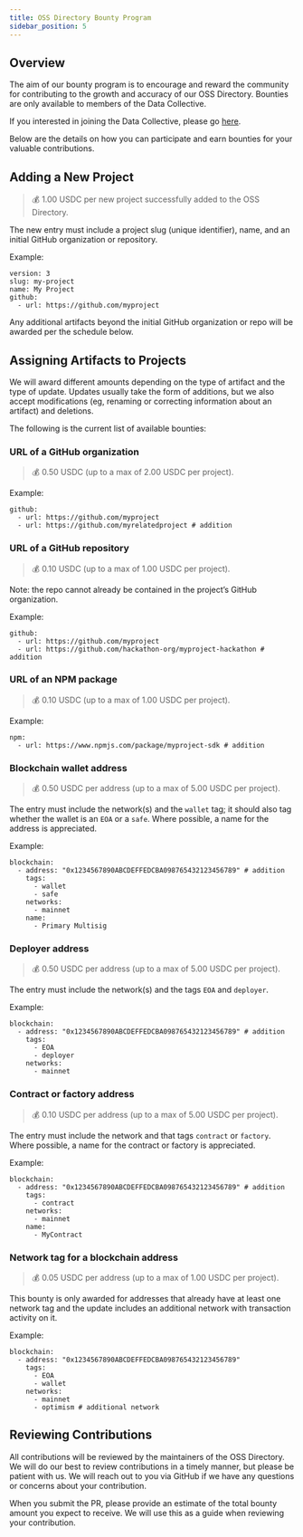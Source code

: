 ```yaml
---
title: OSS Directory Bounty Program
sidebar_position: 5
---
```


## Overview

The aim of our bounty program is to encourage and reward the community for contributing to the growth and accuracy of our OSS Directory. Bounties are only available to members of the Data Collective.

If you interested in joining the Data Collective, please go [here](https://www.opensource.observer/data-collective).

Below are the details on how you can participate and earn bounties for your valuable contributions.

## Adding a New Project

> 💰 1.00 USDC per new project successfully added to the OSS Directory.

The new entry must include a project slug (unique identifier), name, and an initial GitHub organization or repository.

Example:

```
version: 3
slug: my-project
name: My Project
github:
  - url: https://github.com/myproject
```

Any additional artifacts beyond the initial GitHub organization or repo will be awarded per the schedule below.

## Assigning Artifacts to Projects

We will award different amounts depending on the type of artifact and the type of update. Updates usually take the form of additions, but we also accept modifications (eg, renaming or correcting information about an artifact) and deletions.

The following is the current list of available bounties:

### URL of a GitHub organization

> 💰 0.50 USDC (up to a max of 2.00 USDC per project).

Example:

```
github:
  - url: https://github.com/myproject
  - url: https://github.com/myrelatedproject # addition
```

### URL of a GitHub repository

> 💰 0.10 USDC (up to a max of 1.00 USDC per project).

Note: the repo cannot already be contained in the project’s GitHub organization.

Example:

```
github:
  - url: https://github.com/myproject
  - url: https://github.com/hackathon-org/myproject-hackathon # addition
```

### URL of an NPM package

> 💰 0.10 USDC (up to a max of 1.00 USDC per project).

Example:

```
npm:
  - url: https://www.npmjs.com/package/myproject-sdk # addition
```

### Blockchain wallet address

> 💰 0.50 USDC per address (up to a max of 5.00 USDC per project).

The entry must include the network(s) and the `wallet` tag; it should also tag whether the wallet is an `EOA` or a `safe`. Where possible, a name for the address is appreciated.

Example:

```
blockchain:
  - address: "0x1234567890ABCDEFFEDCBA098765432123456789" # addition
    tags:
      - wallet
      - safe
    networks:
      - mainnet
    name:
      - Primary Multisig
```

### Deployer address

> 💰 0.50 USDC per address (up to a max of 5.00 USDC per project).

The entry must include the network(s) and the tags `EOA` and `deployer`.

Example:

```
blockchain:
  - address: "0x1234567890ABCDEFFEDCBA098765432123456789" # addition
    tags:
      - EOA
      - deployer
    networks:
      - mainnet
```

### Contract or factory address

> 💰 0.10 USDC per address (up to a max of 5.00 USDC per project).

The entry must include the network and that tags `contract` or `factory`. Where possible, a name for the contract or factory is appreciated.

Example:

```
blockchain:
  - address: "0x1234567890ABCDEFFEDCBA098765432123456789" # addition
    tags:
      - contract
    networks:
      - mainnet
    name:
      - MyContract
```

### Network tag for a blockchain address

> 💰 0.05 USDC per address (up to a max of 1.00 USDC per project).

This bounty is only awarded for addresses that already have at least one network tag and the update includes an additional network with transaction activity on it.

Example:

```
blockchain:
  - address: "0x1234567890ABCDEFFEDCBA098765432123456789"
    tags:
      - EOA
      - wallet
    networks:
      - mainnet
      - optimism # additional network
```

## Reviewing Contributions

All contributions will be reviewed by the maintainers of the OSS Directory. We will do our best to review contributions in a timely manner, but please be patient with us. We will reach out to you via GitHub if we have any questions or concerns about your contribution.

When you submit the PR, please provide an estimate of the total bounty amount you expect to receive. We will use this as a guide when reviewing your contribution.
